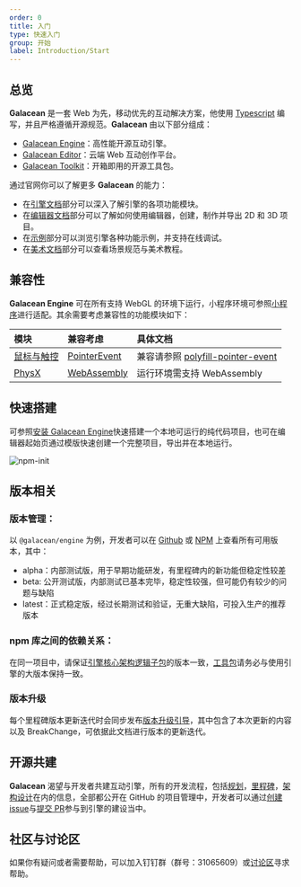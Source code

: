 ```yaml
---
order: 0
title: 入门
type: 快速入门
group: 开始
label: Introduction/Start
---
```


## 总览

**Galacean** 是一套 Web 为先，移动优先的互动解决方案，他使用 [Typescript](https://www.typescriptlang.org/) 编写，并且严格遵循开源规范。**Galacean** 由以下部分组成：

- [Galacean Engine](https://github.com/galacean/engine)：高性能开源互动引擎。
- [Galacean Editor](https://galacean.antgroup.com/editor)：云端 Web 互动创作平台。
- [Galacean Toolkit](https://github.com/galacean/engine-toolkit)：开箱即用的开源工具包。

通过官网你可以了解更多 **Galacean** 的能力：

- 在[引擎文档](${docs}install)部分可以深入了解引擎的各项功能模块。
- 在[编辑器文档](${docs}editor)部分可以了解如何使用编辑器，创建，制作并导出 2D 和 3D 项目。
- 在[示例](https://antg.antgroup.com/#/examples/latest/background)部分可以浏览引擎各种功能示例，并支持在线调试。
- 在[美术文档](${docs}artist-scene-standard)部分可以查看场景规范与美术教程。

## 兼容性

**Galacean Engine** 可在所有支持 WebGL 的环境下运行，小程序环境可参照[小程序](${docs}miniprogram)进行适配。其余需要考虑兼容性的功能模块如下：

| 模块                            | 兼容考虑                                                 | 具体文档                                                                               |
| :------------------------------ | :------------------------------------------------------- | :------------------------------------------------------------------------------------- |
| [鼠标与触控](${docs}input)      | [PointerEvent](https://caniuse.com/?search=PointerEvent) | 兼容请参照 [polyfill-pointer-event](https://github.com/galacean/polyfill-pointer-event) |
| [PhysX](${docs}physics-overall) | [WebAssembly](https://caniuse.com/?search=wasm)          | 运行环境需支持 WebAssembly                                            |

## 快速搭建

可参照[安装 Galacean Engine](${docs}install)快速搭建一个本地可运行的纯代码项目，也可在编辑器起始页通过模版快速创建一个完整项目，导出并在本地运行。

![npm-init](https://mdn.alipayobjects.com/huamei_jvf0dp/afts/img/A*sxnlS6r_q-0AAAAAAAAAAAAADleLAQ/original)

## 版本相关

### 版本管理：
以 `@galacean/engine` 为例，开发者可以在 [Github](https://github.com/galacean/engine/releases) 或 [NPM](https://www.npmjs.com/package/@galacean/engine?activeTab=versions) 上查看所有可用版本，其中：

- alpha：内部测试版，用于早期功能研发，有里程碑内的新功能但稳定性较差
- beta: 公开测试版，内部测试已基本完毕，稳定性较强，但可能仍有较少的问题与缺陷
- latest：正式稳定版，经过长期测试和验证，无重大缺陷，可投入生产的推荐版本

### npm 库之间的依赖关系：

在同一项目中，请保证[引擎核心架构逻辑子包](https://github.com/galacean/engine/tree/main/packages)的版本一致，[工具包](https://github.com/galacean/engine-toolkit)请务必与使用引擎的大版本保持一致。

### 版本升级

每个里程碑版本更新迭代时会同步发布[版本升级引导](https://github.com/galacean/engine/wiki/Migration-Guide)，其中包含了本次更新的内容以及 BreakChange，可依据此文档进行版本的更新迭代。

## 开源共建

**Galacean** 渴望与开发者共建互动引擎，所有的开发流程，包括[规划](https://github.com/galacean/engine/projects?query=is%3Aopen)，[里程碑](https://github.com/galacean/engine/milestones)，[架构设计](https://github.com/galacean/engine/wiki/Physical-system-design)在内的信息，全部都公开在 GitHub 的项目管理中，开发者可以通过[创建 issue](https://docs.github.com/zh/issues/tracking-your-work-with-issues/creating-an-issue)与[提交 PR](https://docs.github.com/zh/pull-requests/collaborating-with-pull-requests/proposing-changes-to-your-work-with-pull-requests/creating-a-pull-request-from-a-fork)参与到引擎的建设当中。

## 社区与讨论区

如果你有疑问或者需要帮助，可以加入钉钉群（群号：31065609）或[讨论区](https://github.com/orgs/galacean/discussions)寻求帮助。

